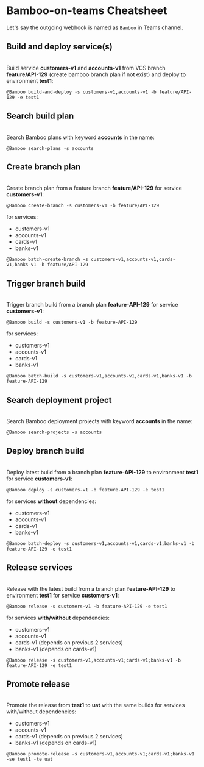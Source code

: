 # Bamboo-on-teams Cheatsheet
Let's say the outgoing webhook is named as `Bamboo` in Teams channel.

## Build and deploy service(s)
\
Build service **customers-v1** and **accounts-v1** from VCS branch **feature/API-129** (create bamboo branch plan if not exist) and deploy to environment **test1**:
```
@Bamboo build-and-deploy -s customers-v1,accounts-v1 -b feature/API-129 -e test1
```

## Search build plan
\
Search Bamboo plans with keyword **accounts** in the name:
```
@Bamboo search-plans -s accounts
```

## Create branch plan
\
Create branch plan from a feature branch **feature/API-129** for service **customers-v1**:
```
@Bamboo create-branch -s customers-v1 -b feature/API-129
```
for services:
* customers-v1
* accounts-v1
* cards-v1
* banks-v1
```
@Bamboo batch-create-branch -s customers-v1,accounts-v1,cards-v1,banks-v1 -b feature/API-129
```

## Trigger branch build
\
Trigger branch build from a branch plan **feature-API-129** for service **customers-v1**:
```
@Bamboo build -s customers-v1 -b feature-API-129
```
for services:
* customers-v1
* accounts-v1
* cards-v1
* banks-v1
```
@Bamboo batch-build -s customers-v1,accounts-v1,cards-v1,banks-v1 -b feature-API-129
```

## Search deployment project
\
Search Bamboo deployment projects with keyword **accounts** in the name:
```
@Bamboo search-projects -s accounts
```

## Deploy branch build
\
Deploy latest build from a branch plan **feature-API-129** to environment **test1** for service **customers-v1**:
```
@Bamboo deploy -s customers-v1 -b feature-API-129 -e test1
```
for services **without** dependencies:
* customers-v1
* accounts-v1
* cards-v1
* banks-v1
```
@Bamboo batch-deploy -s customers-v1,accounts-v1,cards-v1,banks-v1 -b feature-API-129 -e test1
```

## Release services
\
Release with the latest build from a branch plan **feature-API-129** to environment **test1** for service **customers-v1**:
```
@Bamboo release -s customers-v1 -b feature-API-129 -e test1
```
for services **with/without** dependencies:
* customers-v1
* accounts-v1
* cards-v1 (depends on previous 2 services)
* banks-v1 (depends on cards-v1)
```
@Bamboo release -s customers-v1,accounts-v1;cards-v1;banks-v1 -b feature-API-129 -e test1
```

## Promote release
\
Promote the release from **test1** to **uat** with the same builds for services with/without dependencies:
* customers-v1
* accounts-v1
* cards-v1 (depends on previous 2 services)
* banks-v1 (depends on cards-v1)
```
@Bamboo promote-release -s customers-v1,accounts-v1;cards-v1;banks-v1 -se test1 -te uat
```

